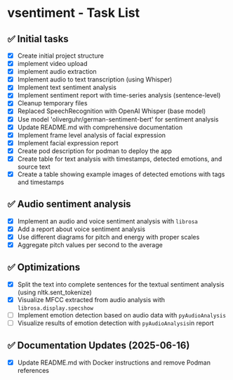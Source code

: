 # vsentiment - Task List

## ✅ Initial tasks
- [x] Create initial project structure
- [x] implement video upload
- [x] implement audio extraction
- [x] Implement audio to text transcription (using Whisper)
- [x] Implement text sentiment analysis
- [x] Implement sentiment report with time-series analysis (sentence-level)
- [x] Cleanup temporary files
- [x] Replaced SpeechRecognition with OpenAI Whisper (base model)
- [x] Use model 'oliverguhr/german-sentiment-bert' for sentiment analysis
- [x] Update README.md with comprehensive documentation
- [x] Implement frame level analysis of facial expression
- [x] Implement facial expression report
- [x] Create pod description for podman to deploy the app
- [x] Create table for text analysis with timestamps, detected emotions, and source text
- [x] Create a table showing example images of detected emotions with tags and timestamps

## ✅ Audio sentiment analysis
- [x] Implement an audio and voice sentiment analysis with `librosa`
- [x] Add a report about voice sentiment analysis
- [x] Use different diagrams for pitch and energy with proper scales
- [x] Aggregate pitch values per second to the average

## ✅ Optimizations
- [x] Split the text into complete sentences for the textual sentiment analysis (using nltk.sent_tokenize)
- [x] Visualize MFCC extracted from audio analysis with `librosa.display.specshow`
- [ ] Implement emotion detection based on audio data with `pyAudioAnalysis`
- [ ] Visualize results of emotion detection with `pyAudioAnalysis`in report

## ✅ Documentation Updates (2025-06-16)
- [x] Update README.md with Docker instructions and remove Podman references
